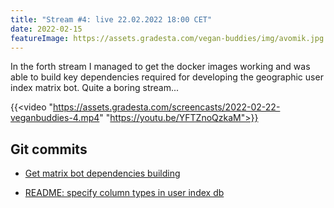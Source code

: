 ```yaml
---
title: "Stream #4: live 22.02.2022 18:00 CET"
date: 2022-02-15
featureImage: https://assets.gradesta.com/vegan-buddies/img/avomik.jpg
---
```


In the forth stream I managed to get the docker images working and was able to build key dependencies required for developing the geographic user index matrix bot. Quite a boring stream...

{{<video "https://assets.gradesta.com/screencasts/2022-02-22-veganbuddies-4.mp4" "https://youtu.be/YFTZnoQzkaM">}}

Git commits
-------------

- [Get matrix bot dependencies building](https://github.com/vegan-buddies/vegan-buddies/commit/475a8cd3664c05e6bdaf419a01128a20a6f1b83b)

- [README: specify column types in user index db](https://github.com/vegan-buddies/vegan-buddies/commit/152e4dff8f1d7ec43dcc9a180f79221ed89c808c)

